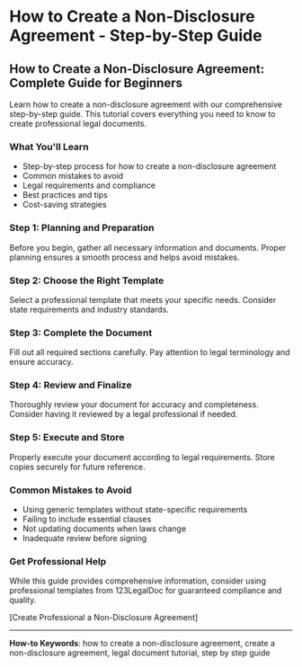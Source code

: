 # How to Create a Non-Disclosure Agreement - Step-by-Step Guide

## How to Create a Non-Disclosure Agreement: Complete Guide for Beginners

Learn how to create a non-disclosure agreement with our comprehensive step-by-step guide. This tutorial covers everything you need to know to create professional legal documents.

### What You'll Learn

- Step-by-step process for how to create a non-disclosure agreement
- Common mistakes to avoid
- Legal requirements and compliance
- Best practices and tips
- Cost-saving strategies

### Step 1: Planning and Preparation

Before you begin, gather all necessary information and documents. Proper planning ensures a smooth process and helps avoid mistakes.

### Step 2: Choose the Right Template

Select a professional template that meets your specific needs. Consider state requirements and industry standards.

### Step 3: Complete the Document

Fill out all required sections carefully. Pay attention to legal terminology and ensure accuracy.

### Step 4: Review and Finalize

Thoroughly review your document for accuracy and completeness. Consider having it reviewed by a legal professional if needed.

### Step 5: Execute and Store

Properly execute your document according to legal requirements. Store copies securely for future reference.

### Common Mistakes to Avoid

- Using generic templates without state-specific requirements
- Failing to include essential clauses
- Not updating documents when laws change
- Inadequate review before signing

### Get Professional Help

While this guide provides comprehensive information, consider using professional templates from 123LegalDoc for guaranteed compliance and quality.

[Create Professional a Non-Disclosure Agreement]

---

**How-to Keywords**: how to create a non-disclosure agreement, create a non-disclosure agreement, legal document tutorial, step by step guide
